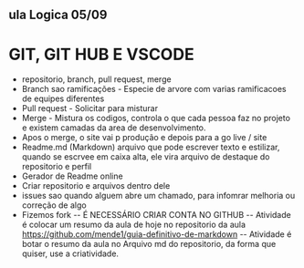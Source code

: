 ## ula Logica 05/09
# GIT, GIT HUB E VSCODE
- repositorio, branch, pull request, merge
- Branch sao ramificações - Especie de arvore com varias ramificacoes de equipes diferentes
- Pull request - Solicitar para misturar
- Merge - Mistura os codigos, controla o que cada pessoa faz no projeto e existem camadas da
area de desenvolvimento.
- Apos o merge, o site vai p produção e depois para a go live / site
- Readme.md (Markdown) arquivo que pode escrever texto e estilizar, quando se escrvee em
caixa alta, ele vira arquivo de destaque do repositorio e perfil
- Gerador de Readme online
- Criar repositorio e arquivos dentro dele
- issues sao quando alguem abre um chamado, para infomrar melhoria ou correção de algo
- Fizemos fork
-- É NECESSÁRIO CRIAR CONTA NO GITHUB
-- Atividade é colocar um resumo da aula de hoje no repositorio da aula
https://github.com/mende1/guia-definitivo-de-markdown
-- Atividade é botar o resumo da aula no Arquivo md do repositorio, da forma que quiser, use a
criatividade.